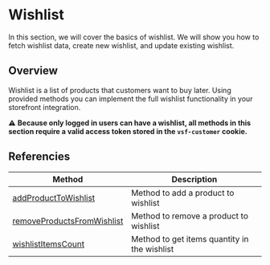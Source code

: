 # Wishlist
In this section, we will cover the basics of wishlist. We will show you how to fetch wishlist data, create new wishlist, and update existing wishlist.

## Overview
Wishlist is a list of products that customers want to buy later. Using provided methods you can implement the full wishlist functionality in your storefront integration.

:warning: **Because only logged in users can have a wishlist, all methods in this section require a valid access token stored in the `vsf-customer` cookie.**

## Referencies
| Method                                                                             | Description                                  |
|------------------------------------------------------------------------------------|----------------------------------------------|
| [addProductToWishlist](../reference/api/magento-sdk.addProductToWishlist.md)       | Method to add a product to wishlist          |
| [removeProductsFromWishlist](../reference/api/magento-sdk.removeProductsFromWishlist.md) | Method to remove a product to wishlist       |
| [wishlistItemsCount](../reference/api/magento-sdk.wishlistItemsCount.md) | Method to get items quantity in the wishlist |
